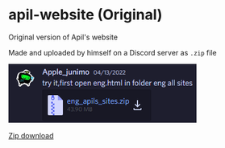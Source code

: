 # apil-website (Original)

Original version of Apil's website

Made and uploaded by himself on a Discord server as `.zip` file

![his message](assets/message.png)

[Zip download](https://cdn.discordapp.com/attachments/809805835890851920/963773001340440596/eng_apils_sites.zip)

